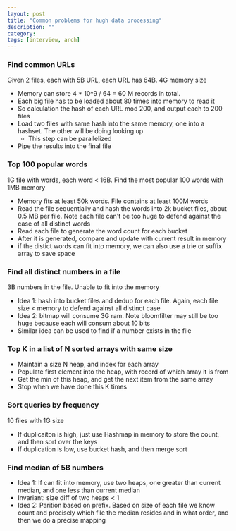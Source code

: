 ```yaml
---
layout: post
title: "Common problems for hugh data processing"
description: ""
category: 
tags: [interview, arch]
---
```


### Find common URLs

Given 2 files, each with 5B URL, each URL has 64B. 4G memory size

* Memory can store 4 * 10^9 / 64 = 60 M records in total. 
* Each big file has to be loaded about 80 times into memory to read it
* So calculation the hash of each URL mod 200, and output each to 200 files
* Load two files with same hash into the same memory, one into a hashset. The other will be doing looking up
  * This step can be parallelized
* Pipe the results into the final file

### Top 100 popular words

1G file with words, each word < 16B. Find the most popular 100 words with 1MB memory

* Memory fits at least 50k words. File contains at least 100M words
* Read the file sequentially and hash the words into 2k bucket files, about 0.5 MB per file. Note each file can't be too huge to defend against the case of all distinct words
* Read each file to generate the word count for each bucket
* After it is generated, compare and update with current result in memory
* if the distict words can fit into memory, we can also use a trie or suffix array to save space

### Find all distinct numbers in a file

3B numbers in the file. Unable to fit into the memory

* Idea 1: hash into bucket files and dedup for each file. Again, each file size < memory to defend against all distinct case
* Idea 2: bitmap will consume 3G ram. Note bloomfilter may still be too huge because each will consum about 10 bits
* Similar idea can be used to find if a number exists in the file

### Top K in a list of N sorted arrays with same size

* Maintain a size N heap, and index for each array 
* Populate first element into the heap, with record of which array it is from
* Get the min of this heap, and get the next item from the same array
* Stop when we have done this K times

### Sort queries by frequency

10 files with 1G size 

* If duplicaiton is high, just use Hashmap in memory to store the count, and then sort over the keys
* If duplication is low, use bucket hash, and then merge sort

### Find median of 5B numbers

* Idea 1: If can fit into memory, use two heaps, one greater than current median, and one less than current median 
 * Invariant: size diff of two heaps < 1  
* Idea 2: Parition based on prefix. Based on size of each file we know count and precisely which file the median resides and in what order, and then we do a precise mapping 


